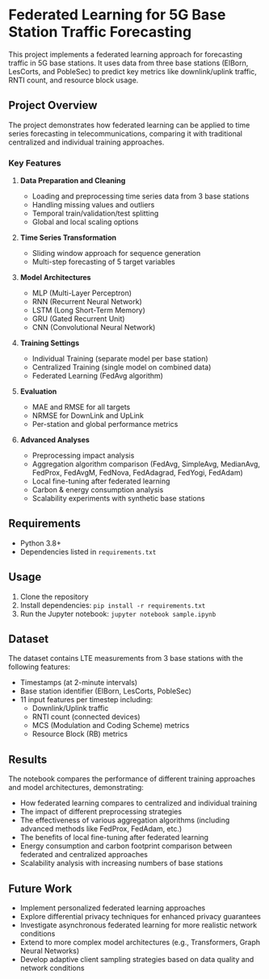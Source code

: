 # Federated Learning for 5G Base Station Traffic Forecasting

This project implements a federated learning approach for forecasting traffic in 5G base stations. It uses data from three base stations (ElBorn, LesCorts, and PobleSec) to predict key metrics like downlink/uplink traffic, RNTI count, and resource block usage.

## Project Overview

The project demonstrates how federated learning can be applied to time series forecasting in telecommunications, comparing it with traditional centralized and individual training approaches.

### Key Features

1. **Data Preparation and Cleaning**
   - Loading and preprocessing time series data from 3 base stations
   - Handling missing values and outliers
   - Temporal train/validation/test splitting
   - Global and local scaling options

2. **Time Series Transformation**
   - Sliding window approach for sequence generation
   - Multi-step forecasting of 5 target variables

3. **Model Architectures**
   - MLP (Multi-Layer Perceptron)
   - RNN (Recurrent Neural Network)
   - LSTM (Long Short-Term Memory)
   - GRU (Gated Recurrent Unit)
   - CNN (Convolutional Neural Network)

4. **Training Settings**
   - Individual Training (separate model per base station)
   - Centralized Training (single model on combined data)
   - Federated Learning (FedAvg algorithm)

5. **Evaluation**
   - MAE and RMSE for all targets
   - NRMSE for DownLink and UpLink
   - Per-station and global performance metrics

6. **Advanced Analyses**
   - Preprocessing impact analysis
   - Aggregation algorithm comparison (FedAvg, SimpleAvg, MedianAvg, FedProx, FedAvgM, FedNova, FedAdagrad, FedYogi, FedAdam)
   - Local fine-tuning after federated learning
   - Carbon & energy consumption analysis
   - Scalability experiments with synthetic base stations

## Requirements

- Python 3.8+
- Dependencies listed in `requirements.txt`

## Usage

1. Clone the repository
2. Install dependencies: `pip install -r requirements.txt`
3. Run the Jupyter notebook: `jupyter notebook sample.ipynb`

## Dataset

The dataset contains LTE measurements from 3 base stations with the following features:
- Timestamps (at 2-minute intervals)
- Base station identifier (ElBorn, LesCorts, PobleSec)
- 11 input features per timestep including:
  - Downlink/Uplink traffic
  - RNTI count (connected devices)
  - MCS (Modulation and Coding Scheme) metrics
  - Resource Block (RB) metrics

## Results

The notebook compares the performance of different training approaches and model architectures, demonstrating:
- How federated learning compares to centralized and individual training
- The impact of different preprocessing strategies
- The effectiveness of various aggregation algorithms (including advanced methods like FedProx, FedAdam, etc.)
- The benefits of local fine-tuning after federated learning
- Energy consumption and carbon footprint comparison between federated and centralized approaches
- Scalability analysis with increasing numbers of base stations

## Future Work

- Implement personalized federated learning approaches
- Explore differential privacy techniques for enhanced privacy guarantees
- Investigate asynchronous federated learning for more realistic network conditions
- Extend to more complex model architectures (e.g., Transformers, Graph Neural Networks)
- Develop adaptive client sampling strategies based on data quality and network conditions
